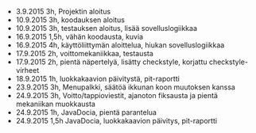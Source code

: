 - 3.9.2015 3h, Projektin aloitus
- 10.9.2015 3h, koodauksen aloitus
- 10.9.2015 3h, testauksen aloitus, lisää sovelluslogiikkaa
- 16.9.2015 1,5h, vähän koodausta, kuvia
- 16.9.2015 4h, käyttöliittymän aloittelua, hiukan sovelluslogiikkaa
- 17.9.2015 2h, voittomekaniikkaa, testausta
- 17.9.2015 2h, pientä näpertelyä, lisätty checkstyle, korjattu checkstyle-virheet
- 18.9.2015 1h, luokkakaavion päivitystä, pit-raportti
- 23.9.2015 3h, Menupalkki, säätöä ikkunan koon muutoksen kanssa
- 24.9.2015 3h, Voitto/tappioviestit, ajanoton fiksausta ja pientä mekaniikan muokkausta
- 24.9.2015 1h, JavaDocia, pientä parantelua
- 24.9.2015 1,5h JavaDocia, luokkakaavion päivitys, pit-raportti